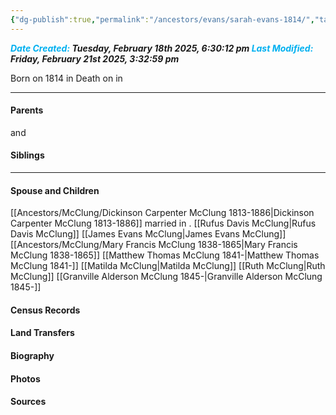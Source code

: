 ```yaml
---
{"dg-publish":true,"permalink":"/ancestors/evans/sarah-evans-1814/","tags":["Sarah-Evans"]}
---
```


***<font color="#00b0f0">Date Created:</font> Tuesday, February 18th 2025, 6:30:12 pm*
*<font color="#00b0f0">Last Modified:</font> Friday, February 21st 2025, 3:32:59 pm***

Born on  1814 in <!-- link to place -->
Death on <!-- link to date --> in <!-- link to place -->

---
#### Parents

<!-- Link to father --> and <!-- Link to mother-->
#### Siblings
<!-- Link to sibling -->

---
#### Spouse and Children
[[Ancestors/McClung/Dickinson Carpenter McClung 1813-1886\|Dickinson Carpenter McClung 1813-1886]] married <!-- link to date --> in <!-- link to place -->.
[[Rufus Davis McClung\|Rufus Davis McClung]]
[[James Evans McClung\|James Evans McClung]]
[[Ancestors/McClung/Mary Francis McClung 1838-1865\|Mary Francis McClung 1838-1865]]
[[Matthew Thomas McClung 1841-\|Matthew Thomas McClung 1841-]]
[[Matilda McClung\|Matilda McClung]]
[[Ruth McClung\|Ruth McClung]]
[[Granville Alderson McClung 1845-\|Granville Alderson McClung 1845-]]

#### Census Records

#### Land Transfers

#### Biography

#### Photos

#### Sources

